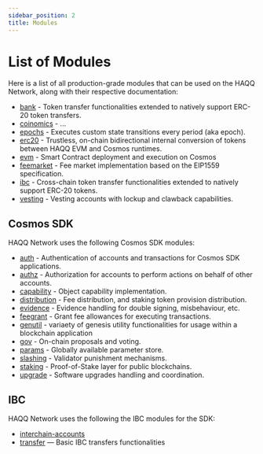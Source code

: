 ```yaml
---
sidebar_position: 2
title: Modules
---
```


# List of Modules

Here is a list of all production-grade modules that can be used on the HAQQ Network, along with their respective documentation:

- [bank](modules/bank) - Token transfer functionalities extended to natively support ERC-20 token transfers.
- [coinomics](modules/coinomics) - ...
- [epochs](modules/epochs) - Executes custom state transitions every period (aka epoch).
- [erc20](modules/erc20) - Trustless, on-chain bidirectional internal conversion of tokens between HAQQ EVM and Cosmos runtimes.
- [evm](modules/evm) - Smart Contract deployment and execution on Cosmos
- [feemarket](modules/feemarket) - Fee market implementation based on the EIP1559 specification.
- [ibc](modules/ibc) - Cross-chain token transfer functionalities extended to natively support ERC-20 tokens.
- [vesting](modules/vesting) - Vesting accounts with lockup and clawback capabilities.

## Cosmos SDK

HAQQ Network uses the following Cosmos SDK modules:

- [auth](https://docs.cosmos.network/main/modules/auth) - Authentication of accounts and transactions for Cosmos SDK applications.
- [authz](https://docs.cosmos.network/main/modules/authz) - Authorization for accounts to perform actions on behalf of other accounts.
- [capability](https://ibc.cosmos.network/main/ibc/capability-module) - Object capability implementation.
- [distribution](https://docs.cosmos.network/main/modules/distribution) - Fee distribution, and staking token provision distribution.
- [evidence](https://docs.cosmos.network/main/modules/evidence) - Evidence handling for double signing, misbehaviour, etc.
- [feegrant](https://docs.cosmos.network/main/modules/feegrant) - Grant fee allowances for executing transactions.
- [genutil](https://github.com/cosmos/cosmos-sdk/tree/main/x/genutil) - variaety of genesis utility functionalities for usage within a blockchain application
- [gov](https://docs.cosmos.network/main/modules/gov) - On-chain proposals and voting.
- [params](https://docs.cosmos.network/main/modules/params) - Globally available parameter store.
- [slashing](https://docs.cosmos.network/main/modules/slashing) - Validator punishment mechanisms.
- [staking](https://docs.cosmos.network/main/modules/staking) - Proof-of-Stake layer for public blockchains.
- [upgrade](https://docs.cosmos.network/main/modules/upgrade) - Software upgrades handling and coordination.

## IBC

HAQQ Network uses the following the IBC modules for the SDK:

- [interchain-accounts](https://ibc.cosmos.network/main/apps/interchain-accounts/overview.html)
- [transfer](https://ibc.cosmos.network/main/apps/transfer/overview.html) — Basic IBC transfers functionalities